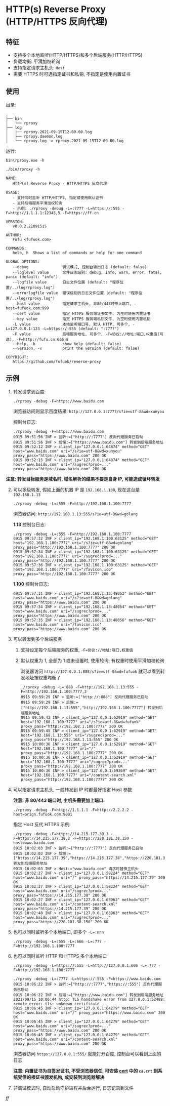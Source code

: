 # HTTP(s) Reverse Proxy (HTTP/HTTPS 反向代理)

## 特征

- 支持多个本地监听(HTTP/HTTPS)和多个后端服务(HTTP/HTTPS)
- 负载均衡: 平滑加权轮询
- 支持指定请求主机头: `Host`
- 需要 HTTPS 时可选指定证书和私钥, 不指定是使用内置证书

## 使用

目录:

```
.
├── bin
│   └── rproxy
├── log
│   ├── rproxy.2021-09-15T12-00-00.log
│   ├── rproxy.daemon.log
│   └── rproxy.log -> rproxy.2021-09-15T12-00-00.log
```

运行:

`bin\rproxy.exe -h`

`./bin/rproxy -h`

```shell
NAME:
   HTTP(s) Reverse Proxy - HTTP/HTTPS 反向代理

USAGE:
   - 支持同时监听 HTTP/HTTPS, 指定或使用默认证书
   - 支持后端服务平滑加权轮询
   - 示例: ./rproxy -debug -L=:7777 -L=https://:555 -F=http://1.1.1.1:12345,5 -F=https://ff.cn

VERSION:
   v0.0.2.21091515

AUTHOR:
   Fufu <fufuok.com>

COMMANDS:
   help, h  Shows a list of commands or help for one command

GLOBAL OPTIONS:
   --debug               调试模式, 控制台输出日志 (default: false)
   --loglevel value      文件日志级别: debug, info, warn, error, fatal, panic (default: "info")
   --logfile value       日志文件位置 (default: "程序位置/../log/rproxy.log")
   --errorlogfile value  错误级别的日志文件位置 (default: "程序位置/../log/rproxy.log")
   --host value          指定请求主机头, 非80/443时带上端口, -host=fufuok.com:999
   --cert value          指定 HTTPS 服务端证书文件, 为空时使用内置证书
   --key value           指定 HTTPS 服务端私钥文件, 为空时使用内置私钥
   -L value              本地监听端口号, 默认 HTTP, 可多个, -L=127.0.0.1:123 -L=https://:555 (default: ":7777")
   -F value              后端服务地址, 可多个, -F=协议://地址:端口,权重值(可选), -F=http://fufu.cn:666,8
   --help, -h            show help (default: false)
   --version, -v         print the version (default: false)

COPYRIGHT:
   https://github.com/fufuok/reverse-proxy
```

## 示例

1. 转发请求到百度:

   `./rproxy -debug -F=https://www.baidu.com`

   浏览器访问则显示百度结果: `http://127.0.0.1:7777/s?ie=utf-8&wd=xunyou`

   控制台日志:

   ```shell
   ./rproxy -debug -F=https://www.baidu.com
   0915 09:51:56 INF > 监听:=["http://:7777"] 反向代理服务已启动
   0915 09:51:56 INF > 后端:=["https://www.baidu.com"] 转发到后端服务地址
   0915 09:52:12 INF > client_ip="127.0.0.1:64874" method="GET" host="www.baidu.com" uri="/s?ie=utf-8&wd=xunyou" proxy_pass="https://www.baidu.com" 200 OK
   0915 09:52:15 INF > client_ip="127.0.0.1:64874" method="GET" host="www.baidu.com" uri="/sugrec?prod=..." proxy_pass="https://www.baidu.com" 200 OK
   ```
   

**注意: 转发目标服务是域名时, 域名解析的结果不要是自身 IP, 可能造成循环转发**

2. 可以多级转发, 假如上面的机器 IP 是 `192.168.1.100`, 现在这台是 `192.168.1.13`

   `./rproxy -debug -L=:555 -F=http://192.168.1.100:7777`

   浏览器访问: `http://192.168.1.13:555/s?ie=utf-8&wd=golang`

   **1.13** 控制台日志:

   ```shell
   ./rproxy -debug -L=:555 -F=http://192.168.1.100:7777
   0915 09:57:32 INF > client_ip="192.168.1.100:63125" method="GET" host="192.168.1.100:7777" uri="/s?ie=utf-8&wd=golang" proxy_pass="http://192.168.1.100:7777" 200 OK
   0915 09:57:34 INF > client_ip="192.168.1.100:63125" method="GET" host="192.168.1.100:7777" uri="/sugrec?prod=..." proxy_pass="http://192.168.1.100:7777" 200 OK
   0915 09:57:36 INF > client_ip="192.168.1.100:63125" method="GET" host="192.168.1.100:7777" uri="/favicon.ico" proxy_pass="http://192.168.1.100:7777" 200 OK
   ```
   
   **1.100** 控制台日志:

   ```shell
   0915 09:57:31 INF > client_ip="192.168.1.13:48052" method="GET" host="www.baidu.com" uri="/s?ie=utf-8&wd=golang" proxy_pass="https://www.baidu.com" 200 OK
   0915 09:57:34 INF > client_ip="192.168.1.13:48054" method="GET" host="www.baidu.com" uri="/sugrec?prod=..." proxy_pass="https://www.baidu.com" 200 OK
   0915 09:57:35 INF > client_ip="192.168.1.13:48056" method="GET" host="www.baidu.com" uri="/favicon.ico" proxy_pass="https://www.baidu.com" 200 OK
   ```
   
3. 可以转发到多个后端服务

   1. 支持设定每个后端服务的权重, `-F=协议://地址:端口,权重值`

   2. 默认权重为 1, 全部为 1 或未设置时, 使用轮询; 有权重时使用平滑加权轮询

      浏览器访问 `http://127.0.0.1:888/s?ie=utf-8&wd=fufuok` 就可以看到转发地址按权重均衡了
      
      ```shell
      ./rproxy -debug -L=:888 -F=http://192.168.1.13:555 -F=http://192.168.1.100:7777,3
      0915 09:59:29 INF > 监听:=["http://:888"] 反向代理服务已启动
      0915 09:59:29 INF > 后端:=["http://192.168.1.13:555","http://192.168.1.100:7777"] 转发到后端服务地址
      0915 09:59:43 INF > client_ip="127.0.0.1:62919" method="GET" host="192.168.1.100:7777" uri="/s?ie=utf-8&wd=fufuok" proxy_pass="http://192.168.1.100:7777" 200 OK
      0915 09:59:45 INF > client_ip="127.0.0.1:62919" method="GET" host="192.168.1.13:555" uri="/sugrec?prod=..." proxy_pass="http://192.168.1.13:555" 200 OK
      0915 10:00:36 INF > client_ip="127.0.0.1:62919" method="GET" host="192.168.1.100:7777" uri="/" proxy_pass="http://192.168.1.100:7777" 200 OK
      0915 10:00:36 INF > client_ip="127.0.0.1:62919" method="GET" host="192.168.1.100:7777" uri="/sugrec?prod=..." proxy_pass="http://192.168.1.100:7777" 200 OK
      0915 10:00:36 INF > client_ip="127.0.0.1:59369" method="GET" host="192.168.1.100:7777" uri="/content-search.xml" proxy_pass="http://192.168.1.100:7777" 200 OK
      ```
      

4. 可以指定请求主机头, 一般转发到 IP 时都最好指定 Host 参数

   **注意: 非 80/443 端口时, 主机头需要加上端口:**

   `./rproxy -debug -F=http://1.1.1.1 -F=http://2.2.2.2 -host=orign.fufuok.com:9001`

   指定 Host 反代 HTTPS 示例:

   ```shell
   ./rproxy -debug -F=https://14.215.177.39,3 -F=https://14.215.177.38,2 -F=https://220.181.38.150 -host=www.baidu.com
   0915 10:02:03 INF > 监听:=["http://:7777"] 反向代理服务已启动
   0915 10:02:03 INF > 后端:=["https://14.215.177.39","https://14.215.177.38","https://220.181.38.150"] 转发到后端服务地址
   0915 10:02:03 INF > Host:="www.baidu.com" 请求时替换主机头
   0915 10:02:27 INF > client_ip="127.0.0.1:59224" method="GET" host="www.baidu.com" uri="/" proxy_pass="https://14.215.177.39" 200 OK
   0915 10:02:27 INF > client_ip="127.0.0.1:59224" method="GET" host="www.baidu.com" uri="/sugrec?prod=..." proxy_pass="https://14.215.177.38" 200 OK
   0915 10:02:27 INF > client_ip="127.0.0.1:63963" method="GET" host="www.baidu.com" uri="/content-search.xml" proxy_pass="https://14.215.177.39" 200 OK
   0915 10:02:48 INF > client_ip="127.0.0.1:63963" method="GET" host="www.baidu.com" uri="/sugrec?prod=..." proxy_pass="https://220.181.38.150" 200 OK
   ```

5. 也可以同时监听多个本地端口, 即多个 `-L=:nnn`

   `./rproxy -debug -L=:555 -L=:666 -L=:777 -F=http://192.168.1.100:7777`

6. 也可以同时监听 HTTP 和 HTTPS 多个本地端口

   `./rproxy -debug -L=https://:555 -L=http://127.0.0.1:666 -L=:777 -F=http://192.168.1.100:7777`

   ```shell
   ./rproxy -debug -L=:7777 -L=https://:555 -F=https://www.baidu.com
   0915 10:06:22 INF > 监听:=["http://:7777","https://:555"] 反向代理服务已启动
   0915 10:06:22 INF > 后端:=["https://www.baidu.com"] 转发到后端服务地址
   2021/09/15 10:06:44 http: TLS handshake error from 127.0.0.1:52488: remote error: tls: unknown certificate
   0915 10:06:45 INF > client_ip="127.0.0.1:64279" method="GET" host="www.baidu.com" uri="/" proxy_pass="https://www.baidu.com" 200 OK
   0915 10:06:45 INF > client_ip="127.0.0.1:64279" method="GET" host="www.baidu.com" uri="/sugrec?prod=..." proxy_pass="https://www.baidu.com" 200 OK
   0915 10:06:45 INF > client_ip="127.0.0.1:64279" method="GET" host="www.baidu.com" uri="/content-search.xml" proxy_pass="https://www.baidu.com" 200 OK
   ```

   浏览器访问 `https://127.0.0.1:555/` 就能打开百度, 控制台可以看到上面的日志

   **注意: 内置证书为自签发证书, 不受浏览器信任, 可安装 [cert](cert) 中的 `ca.crt` 到系统受信的根证书颁发机构, 或安装到浏览器解决**

7. 非调试模式时, 自动启动守护进程并后台运行, 日志记录到文件









*ff*